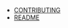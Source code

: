   * [CONTRIBUTING](./CONTRIBUTING)
  * [README](./README)


[//]: # (generated by https://www.npmjs.com/package/github-wiki-sidebar)
